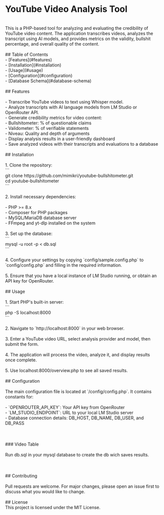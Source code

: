 # YouTube Video Analysis Tool<br>
<br>
This is a PHP-based tool for analyzing and evaluating the credibility of YouTube video content. The application transcribes videos, analyzes the transcript using AI models, and provides metrics on the validity, bullshit percentage, and overall quality of the content.<br>
<br>
## Table of Contents<br>
- [Features](#features)<br>
- [Installation](#installation)<br>
- [Usage](#usage)<br>
- [Configuration](#configuration)<br>
- [Database Schema](#database-schema)<br>
<br>
## Features<br>
<br>
- Transcribe YouTube videos to text using Whisper model.<br>
- Analyze transcripts with AI language models from LM Studio or OpenRouter API.<br>
- Generate credibility metrics for video content:<br>
  - Bullshitometer: % of questionable claims<br>
  - Validometer: % of verifiable statements<br>
  - Niveau: Quality and depth of arguments<br>
- Display analysis results in a user-friendly dashboard<br>
- Save analyzed videos with their transcripts and evaluations to a database<br>
<br>
## Installation<br>
<br>
1. Clone the repository:<br>
   ```<br>
   git clone https://github.com/mimikri/youtube-bullshitometer.git<br>
   cd youtube-bullshitometer<br>
   ```<br>
<br>
2. Install necessary dependencies:<br>
<br>
   - PHP >= 8.x<br>
   - Composer for PHP packages<br>
   - MySQL/MariaDB database server<br>
   - FFmpeg and yt-dlp installed on the system<br>
<br>
3. Set up the database:<br>
   ```<br>
   mysql -u root -p < db.sql<br>
   ```<br>
<br>
4. Configure your settings by copying `config/sample.config.php` to `config/config.php` and filling in the required information.<br>
<br>
5. Ensure that you have a local instance of LM Studio running, or obtain an API key for OpenRouter.<br>
<br>
## Usage<br>
<br>
1. Start PHP's built-in server:<br>
   ```<br>
   php -S localhost:8000<br>
   ```<br>
<br>
2. Navigate to `http://localhost:8000` in your web browser.<br>
<br>
3. Enter a YouTube video URL, select analysis provider and model, then submit the form.<br>
<br>
4. The application will process the video, analyze it, and display results once complete.<br>
<br>
5. Use localhost:8000/overview.php to see all saved results.<br>
<br>
## Configuration<br>
<br>
The main configuration file is located at `/config/config.php`. It contains constants for:<br>
<br>
- `OPENROUTER_API_KEY`: Your API key from OpenRouter<br>
- `LM_STUDIO_ENDPOINT`: URL to your local LM Studio server<br>
- Database connection details: DB_HOST, DB_NAME, DB_USER, and DB_PASS<br>
<br>
<br>
<br>
### Video Table <br>
<br>
Run db.sql in your mysql database to create the db wich saves results.<br>
<br>
<br>
<br>
## Contributing<br>
<br>
Pull requests are welcome. For major changes, please open an issue first to discuss what you would like to change.<br>
<br>
## License<br>
This project is licensed under the MIT License.<br>

